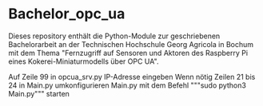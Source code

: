 # Bachelor_opc_ua
Dieses repository enthält die Python-Module zur geschriebenen Bachelorarbeit an der Technischen Hochschule Georg Agricola in Bochum mit dem Thema "Fernzugriff auf Sensoren und Aktoren des Raspberry Pi eines Kokerei-Miniaturmodells über OPC UA".


Auf Zeile 99 in opcua_srv.py IP-Adresse eingeben
Wenn nötig Zeilen 21 bis 24 in Main.py umkonfigurieren
Main.py mit dem Befehl """sudo python3 Main.py""" starten
